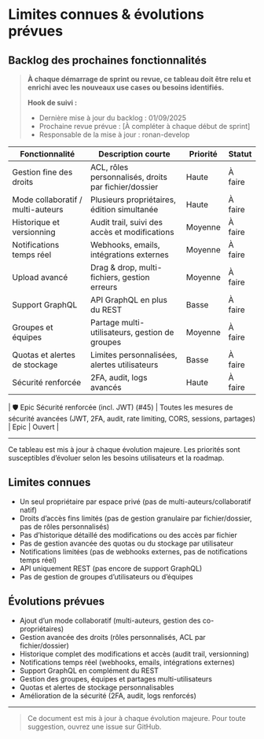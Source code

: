 # Limites connues & évolutions prévues

## Backlog des prochaines fonctionnalités

> **À chaque démarrage de sprint ou revue, ce tableau doit être relu et enrichi avec les nouveaux use cases ou besoins identifiés.**
>
> **Hook de suivi :**
>
> - Dernière mise à jour du backlog : 01/09/2025
> - Prochaine revue prévue : [À compléter à chaque début de sprint]
> - Responsable de la mise à jour : ronan-develop

| Fonctionnalité                                 | Description courte                                      | Priorité   | Statut   |
|-----------------------------------------------|--------------------------------------------------------|------------|----------|
| Gestion fine des droits                       | ACL, rôles personnalisés, droits par fichier/dossier   | Haute      | À faire  |
| Mode collaboratif / multi-auteurs             | Plusieurs propriétaires, édition simultanée            | Haute      | À faire  |
| Historique et versionning                     | Audit trail, suivi des accès et modifications          | Moyenne    | À faire  |
| Notifications temps réel                      | Webhooks, emails, intégrations externes                | Moyenne    | À faire  |
| Upload avancé                                 | Drag & drop, multi-fichiers, gestion erreurs           | Moyenne    | À faire  |
| Support GraphQL                               | API GraphQL en plus du REST                            | Basse      | À faire  |
| Groupes et équipes                            | Partage multi-utilisateurs, gestion de groupes         | Moyenne    | À faire  |
| Quotas et alertes de stockage                 | Limites personnalisées, alertes utilisateurs           | Basse      | À faire  |
| Sécurité renforcée                            | 2FA, audit, logs avancés                               | Haute      | À faire  |

| 🛡️ Epic Sécurité renforcée (incl. JWT) (#45)   | Toutes les mesures de sécurité avancées (JWT, 2FA, audit, rate limiting, CORS, sessions, partages) | Epic      | Ouvert   |

---

Ce tableau est mis à jour à chaque évolution majeure. Les priorités sont susceptibles d’évoluer selon les besoins utilisateurs et la roadmap.

## Limites connues

- Un seul propriétaire par espace privé (pas de multi-auteurs/collaboratif natif)
- Droits d’accès fins limités (pas de gestion granulaire par fichier/dossier, pas de rôles personnalisés)
- Pas d’historique détaillé des modifications ou des accès par fichier
- Pas de gestion avancée des quotas ou du stockage par utilisateur
- Notifications limitées (pas de webhooks externes, pas de notifications temps réel)
- API uniquement REST (pas encore de support GraphQL)
- Pas de gestion de groupes d’utilisateurs ou d’équipes

## Évolutions prévues

- Ajout d’un mode collaboratif (multi-auteurs, gestion des co-propriétaires)
- Gestion avancée des droits (rôles personnalisés, ACL par fichier/dossier)
- Historique complet des modifications et accès (audit trail, versionning)
- Notifications temps réel (webhooks, emails, intégrations externes)
- Support GraphQL en complément du REST
- Gestion des groupes, équipes et partages multi-utilisateurs
- Quotas et alertes de stockage personnalisables
- Amélioration de la sécurité (2FA, audit, logs renforcés)

---

> Ce document est mis à jour à chaque évolution majeure. Pour toute suggestion, ouvrez une issue sur GitHub.
